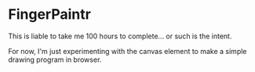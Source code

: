 # FingerPaintr
This is liable to take me 100 hours to complete... or such is the intent.

For now, I'm just experimenting with the canvas element to make a simple drawing program in browser.